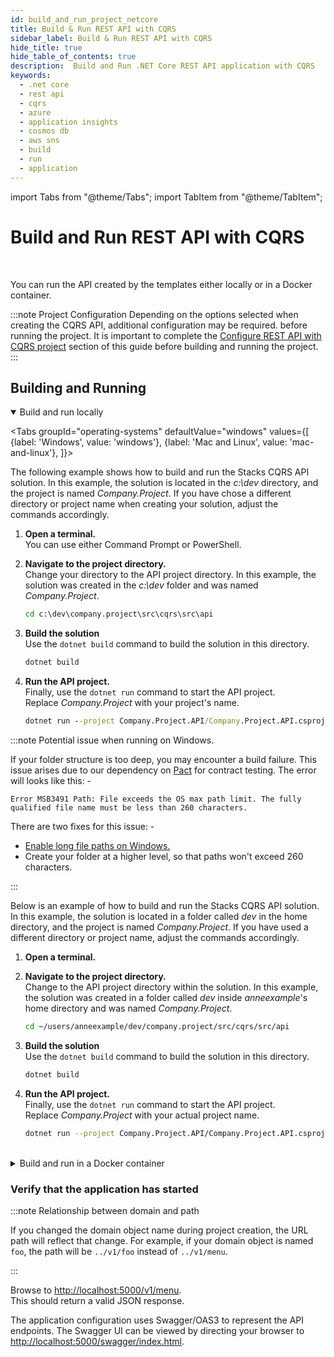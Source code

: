 ```yaml
---
id: build_and_run_project_netcore
title: Build & Run REST API with CQRS
sidebar_label: Build & Run REST API with CQRS
hide_title: true
hide_table_of_contents: true
description:  Build and Run .NET Core REST API application with CQRS
keywords:
  - .net core
  - rest api
  - cqrs
  - azure
  - application insights
  - cosmos db
  - aws sns
  - build
  - run
  - application
---
```


import Tabs from "@theme/Tabs";
import TabItem from "@theme/TabItem";

# Build and Run REST API with CQRS

<br />

You can run the API created by the templates either locally or in a Docker container.

:::note  Project Configuration
Depending on the options selected when creating the CQRS API, additional configuration may be required.
 before running the project.  It is important to complete the [Configure REST API with CQRS project](https://stacks.ensono.com/docs/workloads/azure/backend/netcore/quickstart/web_api_cqrs/configure_project_netcore) section of this guide before building and running the project.
:::

## Building and Running

<details open>
<summary>Build and run locally</summary>

<div>

<Tabs
groupId="operating-systems"
defaultValue="windows"
values={[
{label: 'Windows', value: 'windows'},
{label: 'Mac and Linux', value: 'mac-and-linux'},
]}>

<TabItem value="windows">

The following example shows how to build and run the Stacks CQRS API solution. In this example, the solution is located in the _c:\dev_ directory, and the project is named _Company.Project_.  If you have chose a different directory or project name when creating your solution, adjust the commands accordingly.

1. **Open a terminal.**  
   You can use either Command Prompt or PowerShell.

2. **Navigate to the project directory.**  
Change your directory to the API project directory. In this example, the solution was created in the _c:\dev_ folder and was named _Company.Project_.

   ```bat
   cd c:\dev\company.project\src\cqrs\src\api
   ```

3. **Build the solution**  
Use the `dotnet build` command to build the solution in this directory.

   ```bat
   dotnet build
   ```

4. **Run the API project.**  
Finally, use the `dotnet run` command to start the API project.  
Replace _Company.Project_ with your project's name.

   ```bat
   dotnet run --project Company.Project.API/Company.Project.API.csproj
   ```

:::note Potential issue when running on Windows.

If your folder structure is too deep, you may encounter a build failure. This issue arises due to our dependency on [Pact](https://docs.pact.io/) for contract testing.  The error will looks like this: -

```shell
Error MSB3491 Path: File exceeds the OS max path limit. The fully qualified file name must be less than 260 characters.
```

There are two fixes for this issue: -

* [Enable long file paths on Windows.](https://docs.microsoft.com/en-us/windows/win32/fileio/maximum-file-path-limitation?tabs=powershell#enable-long-paths-in-windows-10-version-1607-and-later)
* Create your folder at a higher level, so that paths won't exceed 260 characters.

:::

</TabItem>

<TabItem value="mac-and-linux">

Below is an example of how to build and run the Stacks CQRS API solution. In this example, the solution is located in a folder called _dev_ in the home directory, and the project is named _Company.Project_. If you have used a different directory or project name, adjust the commands accordingly.

1. **Open a terminal.**  

2. **Navigate to the project directory.**  
Change to the API project directory within the solution. In this example, the solution was created in a folder called _dev_ inside _anneexample_'s home directory and was named _Company.Project_.

   ```bash
   cd ~/users/anneexample/dev/company.project/src/cqrs/src/api
   ```

3. **Build the solution**  
Use the `dotnet build` command to build the solution in this directory.

   ```bash
   dotnet build
   ```

4. **Run the API project.**  
Finally, use the `dotnet run` command to start the API project.  
Replace _Company.Project_ with your actual project name.

   ```bash
   dotnet run --project Company.Project.API/Company.Project.API.csproj
   ```

</TabItem>
</Tabs>

</div>
</details>

<br />

<details>
<summary>Build and run in a Docker container</summary>

<div>

<Tabs
groupId="operating-systems"
defaultValue="windows"
values={[
{label: 'Windows', value: 'windows'},
{label: 'Mac and Linux', value: 'mac-and-linux'},
]}>

<TabItem value="windows">

The following example shows how to build and run the Stacks CQRS API solution. In this example, the solution is located in the _c:\dev_ directory, and the project is named _Company.Project_. If you have used a different directory or project name, adjust the commands accordingly.

1. **Open a terminal.**  
   You can use either Command Prompt or PowerShell.

2. **Navigate to the project directory.**  
Change to the API project directory within the solution. In this example, the solution was created in _c:\dev_ and was named _Company.Project_.

   ```bat
   cd c:\dev\company.project\src\cqrs\src\api
   ```

3. **Build the Docker Image**  
Use the `docker build` command to build the Docker image from the Dockerfile in this folder.

   ```bat
   docker build -t dotnet-api .
   ```

4. **Run the Docker Image.**  
Use the `docker run` command to start a container from the built image.  
See the note on Environment Variables below for the adjustments that you should make to this command.

   ```bat title="Command Line"
   docker run -p 5000:80 ^
   --mount type=bind,source=/path/to/PROJECT-NAME/cqrs/src/api/xxENSONOxx.xxSTACKSxx.API/appsettings.json,target=/app/config/appsettings.json ^
   -e COSMOSDB_KEY=your-key ^
   -e EVENTHUB_CONNECTIONSTRING=your-aeh-connection-string ^
   -e SERVICEBUS_CONNECTIONSTRING=your-asb-connection-string ^
   -e STORAGE_CONNECTIONSTRING=your-aeh-storage-connection-string ^
   -e TOPIC_ARN=your-aws-sns-topic-arn
   dotnet-api:latest
   ```

   ```bat title="PowerShell"
   docker run -p 5000:80 `
   --mount type=bind,source=/path/to/PROJECT-NAME/cqrs/src/api/xxENSONOxx.xxSTACKSxx.API/appsettings.json,target=/app/config/appsettings.json `
   -e COSMOSDB_KEY=your-key `
   -e EVENTHUB_CONNECTIONSTRING=your-aeh-connection-string `
   -e SERVICEBUS_CONNECTIONSTRING=your-asb-connection-string `
   -e STORAGE_CONNECTIONSTRING=your-aeh-storage-connection-string `
   -e TOPIC_ARN=your-aws-sns-topic-arn
   dotnet-api:latest
   ```

</TabItem>

<TabItem value="mac-and-linux">

1. Open **Terminal**.

2. **Navigate to the project directory.**  
Change to the API project directory within the solution. In this example, the solution was created in a folder called _dev_ inside _anneexample_'s home directory and was named _Company.Project_.

   ```bash
   cd ~/users/anneexample/dev/company.project/src/cqrs/src/api
   ```

3. **Build the Docker Image**  
Use the `docker build` command to build the Docker image from the Dockerfile in this folder.

   ```bat
   docker build -t dotnet-api .
   ```

4. **Run the Docker Image.**  
Use the `docker run` command to start a container from the built image.  
See the note on Environment Variables below for the adjustments that you should make to this command.

   ```bash
   docker run -p 5000:80 \
   --mount type=bind,source=/path/to/PROJECT-NAME/cqrs/src/api/xxENSONOxx.xxSTACKSxx.API/appsettings.json,target=/app/config/appsettings.json \
   -e COSMOSDB_KEY=your-key \
   -e SERVICEBUS_CONNECTIONSTRING=your-asb-connection-string \
   -e EVENTHUB_CONNECTIONSTRING=your-aeh-connection-string \
   -e STORAGE_CONNECTIONSTRING=your-aeh-storage-connection-string \
   dotnet-api:latest
   ```

</TabItem>
</Tabs>

:::note Environment Variables

When running the Docker container, you need to pass your environment variables using the `-e` switch. The commands above show every environment variable.  You should replace the placeholders with actual secrets that you made a note of when you followed the [Configure REST API with CQRS project](https://stacks.ensono.com/docs/workloads/azure/backend/netcore/quickstart/web_api_cqrs/configure_project_netcore) step of this guide and remove the environment variables that you are not using.

The table below describes each environment variable.

| Environment Variable name   | Environment Variable required when...               |
|-----------------------------|-----------------------------------------------------|
| COSMOSDB_KEY                | When _Cosmos DB_ is your database service.          |
| EVENTHUB_CONNECTIONSTRING   | When _Azure Event Hubs_ is your messaging service.  |
| SERVICEBUS_CONNECTIONSTRING | When _Azure Service Bus_ is your messaging service. |
| TOPIC_ARN                   | When _AWS SNS_ is your messaging service.           |

:::

:::note appsettings.json

Note that we mount the **appsettings.json** file when running locally, but we do not do this when the full project is deployed to Azure.  This is because when the project is deployed to Azure, the build process will perform the substitution.

:::

</div>
</details>

### Verify that the application has started

:::note Relationship between domain and path

If you changed the domain object name during project creation, the URL path will reflect that change. For example, if your domain object is named `foo`, the path will be `../v1/foo` instead of `../v1/menu`.

:::

Browse to [http://localhost:5000/v1/menu](http://localhost:5000/v1/menu).  
This should return a valid JSON response.

The application configuration uses Swagger/OAS3 to represent the API endpoints. The Swagger UI can be viewed by directing your
browser to [http://localhost:5000/swagger/index.html](http://localhost:5000/swagger/index.html).
